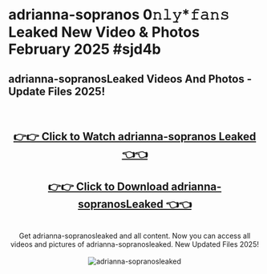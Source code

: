 # adrianna-sopranos 0𝚗𝚕𝚢*𝚏𝚊𝚗𝚜 Leaked New Video & Photos February 2025 #sjd4b

<h2>adrianna-sopranosLeaked Videos And Photos - Update Files 2025!</h2>
<br>
<div align="center">
<h2><a href="https://mediaupload.pro?title=adrianna-sopranos&ref=11F" rel="nofollow">👉👉 Click to Watch adrianna-sopranos Leaked 👈👈</a></h2>
<h2><a href="https://mediaupload.pro?title=adrianna-sopranos&ref=11F" rel="nofollow">👉👉 Click to Download adrianna-sopranosLeaked 👈👈</a></h2>
<br>
Get adrianna-sopranosleaked and all content. Now you can access all videos and pictures of adrianna-sopranosleaked. New Updated Files 2025!
<br>
<br>
<a href="https://mediaupload.pro?title=adrianna-sopranos&ref=11F" rel="nofollow" data-target="animated-image.originalLink"><img src="https://i.ibb.co/Gkj2r4b/banner.png" alt="adrianna-sopranosleaked" style="max-width: 100%; display: inline-block;" data-target="animated-image.originalImage"></a>
</div>
<br>


